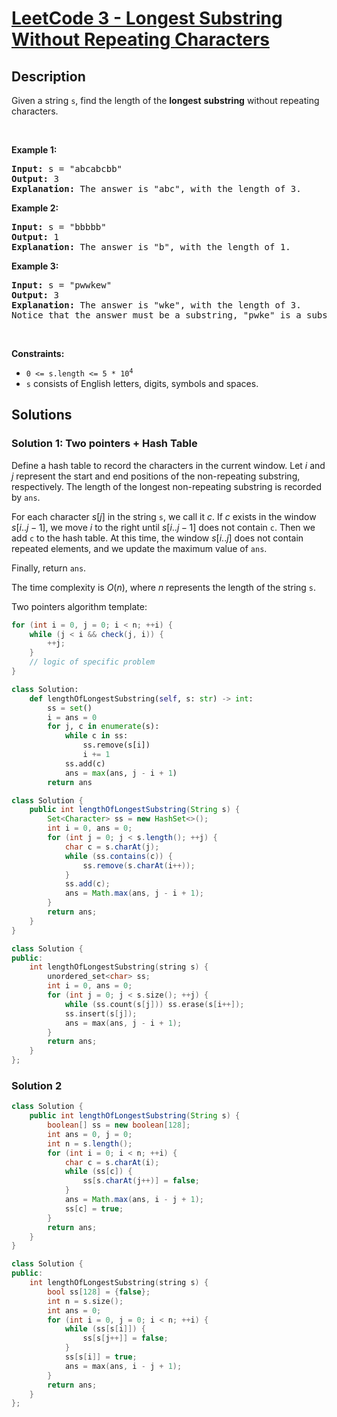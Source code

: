 # [LeetCode 3 - Longest Substring Without Repeating Characters](https://leetcode.com/problems/longest-substring-without-repeating-characters)


## Description

<p>Given a string <code>s</code>, find the length of the <strong>longest</strong> <span data-keyword="substring-nonempty"><strong>substring</strong></span> without repeating characters.</p>

<p>&nbsp;</p>
<p><strong class="example">Example 1:</strong></p>

<pre>
<strong>Input:</strong> s = &quot;abcabcbb&quot;
<strong>Output:</strong> 3
<strong>Explanation:</strong> The answer is &quot;abc&quot;, with the length of 3.
</pre>

<p><strong class="example">Example 2:</strong></p>

<pre>
<strong>Input:</strong> s = &quot;bbbbb&quot;
<strong>Output:</strong> 1
<strong>Explanation:</strong> The answer is &quot;b&quot;, with the length of 1.
</pre>

<p><strong class="example">Example 3:</strong></p>

<pre>
<strong>Input:</strong> s = &quot;pwwkew&quot;
<strong>Output:</strong> 3
<strong>Explanation:</strong> The answer is &quot;wke&quot;, with the length of 3.
Notice that the answer must be a substring, &quot;pwke&quot; is a subsequence and not a substring.
</pre>

<p>&nbsp;</p>
<p><strong>Constraints:</strong></p>

<ul>
	<li><code>0 &lt;= s.length &lt;= 5 * 10<sup>4</sup></code></li>
	<li><code>s</code> consists of English letters, digits, symbols and spaces.</li>
</ul>

## Solutions

### Solution 1: Two pointers + Hash Table

Define a hash table to record the characters in the current window. Let $i$ and $j$ represent the start and end positions of the non-repeating substring, respectively. The length of the longest non-repeating substring is recorded by `ans`.

For each character $s[j]$ in the string `s`, we call it $c$. If $c$ exists in the window $s[i..j-1]$, we move $i$ to the right until $s[i..j-1]$ does not contain `c`. Then we add `c` to the hash table. At this time, the window $s[i..j]$ does not contain repeated elements, and we update the maximum value of `ans`.

Finally, return `ans`.

The time complexity is $O(n)$, where $n$ represents the length of the string `s`.

Two pointers algorithm template:

```java
for (int i = 0, j = 0; i < n; ++i) {
    while (j < i && check(j, i)) {
        ++j;
    }
    // logic of specific problem
}
```

<!-- tabs:start -->

```python
class Solution:
    def lengthOfLongestSubstring(self, s: str) -> int:
        ss = set()
        i = ans = 0
        for j, c in enumerate(s):
            while c in ss:
                ss.remove(s[i])
                i += 1
            ss.add(c)
            ans = max(ans, j - i + 1)
        return ans
```

```java
class Solution {
    public int lengthOfLongestSubstring(String s) {
        Set<Character> ss = new HashSet<>();
        int i = 0, ans = 0;
        for (int j = 0; j < s.length(); ++j) {
            char c = s.charAt(j);
            while (ss.contains(c)) {
                ss.remove(s.charAt(i++));
            }
            ss.add(c);
            ans = Math.max(ans, j - i + 1);
        }
        return ans;
    }
}
```

```cpp
class Solution {
public:
    int lengthOfLongestSubstring(string s) {
        unordered_set<char> ss;
        int i = 0, ans = 0;
        for (int j = 0; j < s.size(); ++j) {
            while (ss.count(s[j])) ss.erase(s[i++]);
            ss.insert(s[j]);
            ans = max(ans, j - i + 1);
        }
        return ans;
    }
};
```

<!-- tabs:end -->

### Solution 2

<!-- tabs:start -->

```java
class Solution {
    public int lengthOfLongestSubstring(String s) {
        boolean[] ss = new boolean[128];
        int ans = 0, j = 0;
        int n = s.length();
        for (int i = 0; i < n; ++i) {
            char c = s.charAt(i);
            while (ss[c]) {
                ss[s.charAt(j++)] = false;
            }
            ans = Math.max(ans, i - j + 1);
            ss[c] = true;
        }
        return ans;
    }
}
```

```cpp
class Solution {
public:
    int lengthOfLongestSubstring(string s) {
        bool ss[128] = {false};
        int n = s.size();
        int ans = 0;
        for (int i = 0, j = 0; i < n; ++i) {
            while (ss[s[i]]) {
                ss[s[j++]] = false;
            }
            ss[s[i]] = true;
            ans = max(ans, i - j + 1);
        }
        return ans;
    }
};
```

<!-- tabs:end -->

<!-- end -->
